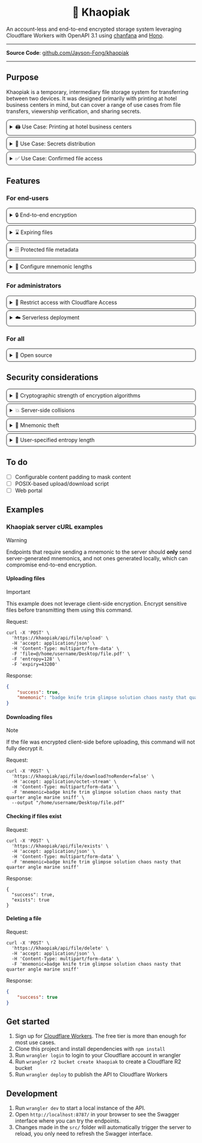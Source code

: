 <div align="center">
    <h1>🍜 Khaopiak</h1>
</div>

An account-less and end-to-end encrypted storage system leveraging Cloudflare Workers with OpenAPI 3.1
using [chanfana](https://github.com/cloudflare/chanfana) and [Hono](https://github.com/honojs/hono).

<hr />

**Source Code**: <a href="https://github.com/Jayson-Fong/khaopiak/">github.com/Jayson-Fong/khaopiak</a>

<hr />

## Purpose

Khaopiak is a temporary, intermediary file storage system for transferring between two devices. It was designed
primarily with printing at hotel business centers in mind, but can cover a range of use cases from file transfers,
viewership verification, and sharing secrets.

<details style="border: 1px solid; border-radius: 8px; padding: 8px; margin-top: 4px;">
<summary>🖨️ Use Case: Printing at hotel business centers</summary>

Hotel business centers often restrict printing to dedicated, shared desktops, resulting in two main options for printing
from a personal device:

<ul>
   <li>Connect personal hardware (ex. USB thumb drives) to shared equipment</li>
   <li>Upload files to a web-based intermediary for download</li>
</ul>

<h3>Personal hardware</h3>

Connecting personal hardware may not always be an option, whether due to port restrictions (such as software
restrictions and the lack of a physical port) or the lack of a physical medium (i.e. cabling or drives). Shared devices
may also harbor malware, stealing files and potentially infecting connected devices.

<h3>Web-based portals</h3>

Logging into web-based portals such as Google Drive, Box, SharePoint, Proton Drive, and Dropbox requires inputting
personal login credentials and grants excessive access to files alongside additional services, such as email. When
passwords are shared, stolen credentials may lead to further compromise, such as enabling logon to financial accounts.

While these web-based services often provide shareable links, they are often too long or complicated to type, such as
this Google Drive share link:

<pre>https://docs.google.com/document/d/t9trB8lKoaB_kIRk6FeFltqm1TGdsCpKolHGwcpVKXPE</pre>

When end-users incorrectly type a character of these URLs, it is often difficult to identify the source of error. To
mitigate this issue, a link shortener can be used; however, it increases the probability of randomly stumbling upon
the document, involves an additional party, and may be predictable.

Shareable links often do not expire, allowing a threat actor to regain access after the initial download, such as
through browser history.

<h3>How Khaopiak helps</h3>

Khaopiak alleviates these issues through enabling the seamless end-to-end encryption of documents accessed through
easily-typed, one-time-use BIP39 mnemonics, such as:

<pre>orchard home picture movie only what believe onion physical defy hole among climb brand million edge anchor upgrade sand awake loop layer panther soda</pre>

This means that end-users need not reference a random character-by-character string, but known words they can quickly
type and remember the spelling of. As all words can be identified using their first three letters, Khaopiak can
automatically correct typos.

During this process, hardware manipulation is not required, users do not need to enter logon credentials besides a
unique, expiring mnemonic, and mnemonics cannot be reused to download the same upload.

</details>

<details style="border: 1px solid; border-radius: 8px; padding: 8px; margin-top: 4px;">
<summary>🤝 Use Case: Secrets distribution</summary>

Khaopiak can be used to share secrets in an environment where communications integrity is guaranteed; however,
confidentiality is susceptible to compromise, such as communicating vocally in an open office, on the condition that the
secret is not of value immediate value.

This leverages Khaopiak's expiring mnemonics, thus if the intended receiver successfully downloads from the Khaopiak
server, it can be assumed that only they have it. The receiver can then communicate back to the sender to confirm
receipt and use the secret.

If the secret for transmission is of immediate value, two Khaopiak uploads can be used for secure transmission. First,
transmitting a secret of no immediate value: the client-side mnemonic for an intended upcoming transmission. If receipt
is confirmed by the intended recipient, that client-side mnemonic can then be used to encrypt the actual secret
client-side for upload to Khaopiak.

</details>

<details style="border: 1px solid; border-radius: 8px; padding: 8px; margin-top: 4px;">
<summary>✅ Use Case: Confirmed file access</summary>

Expiring mnemonics enables confirmed file access through using the Khaopiak server's file existance checking. If
Khaopiak reports that a file exists, it has not yet been downloaded. If it reports that a file does not exist, it
implies that the file has already been downloaded or the file expired.

</details>

## Features

### For end-users

<details style="border: 1px solid; border-radius: 8px; padding: 8px; margin-top: 4px;">
<summary>🔒 End-to-end encryption</summary>

A portion of the mnemonic is never transmitted over the internet and is used to encrypt the file before uploading,
allowing end-to-end encryption. As a result, confidentiality of the original file is protected as it is never made
available to intermediaries.

For all purposes of encryption, Khaopiak uses the Advanced Encryption Standard (AES), with all clients
supporting <a href="https://csrc.nist.gov/pubs/sp/800/38/a/final" target="_blank">Cipher Block Chaining (CBC)</a> and
recommending <a href="https://csrc.nist.gov/pubs/sp/800/38/d/final" target="_blank">Galois/Counter Mode (GCM)</a> when
possible.

</details>

<details style="border: 1px solid; border-radius: 8px; padding: 8px; margin-top: 4px;">
<summary>⌛ Expiring files</summary>

By default, all files uploaded to Khaopiak eventually expire. If an attempt is made to an expired file which has not
been deleted from the Khaopiak server, it will be immediately deleted and a response will be returned as if the file did
not exist.

Note: It is possible for a client to assume that a file existed based on the additional processing time required to
check whether the file expired.

</details>

<details style="border: 1px solid; border-radius: 8px; padding: 8px; margin-top: 4px;">
<summary>🗄️ Protected file metadata</summary>

File names and content types are included as part of the payload for encryption at both the client and server sides. As
a result, at rest, file content cannot be easily inferred.

</details>

<details style="border: 1px solid; border-radius: 8px; padding: 8px; margin-top: 4px;">
<summary>📏 Configure mnemonic lengths</summary>

Mnemonics can range from 24 to 48 words where end-users can specify the amount of words for the client and server
independently. As a result, users can choose to increase encryption key lengths for more sensitive files for increased
assurance that data confidentiality is protected.

</details>

### For administrators

<details style="border: 1px solid; border-radius: 8px; padding: 8px; margin-top: 4px;">
<summary>🔑 Restrict access with Cloudflare Access</summary>

Cloudflare Zero Trust customers can optionally require authentication through Cloudflare Access as a self-hosted
application. Khaopiak will check for a `cf-access-authenticated-user-email` header containing a valid email. Cloudflare
prevents impersonating through stripping the header from client requests.

</details>

<details style="border: 1px solid; border-radius: 8px; padding: 8px; margin-top: 4px;">
<summary>☁️ Serverless deployment</summary>

Khaopiak is designed for deployment on <a href="https://workers.cloudflare.com/" target="_blank">Cloudflare Workers</a>,
leveraging <a href="https://developers.cloudflare.com/r2/" target="_blank">Cloudflare R2</a> for file storage
and <a href="https://developers.cloudflare.com/queues/" target="_blank">Cloudflare Queues</a> for file expiry, allowing
deployment and automated scaling without having to maintain servers.

</details>

### For all

<details style="border: 1px solid; border-radius: 8px; padding: 8px; margin-top: 4px;">
<summary>📖 Open source</summary>

Unlike commercially available products, Khaopiak is open source. Organizations and end-users need not go solely based on
product claims, but verify them through analyzing both code and infrastructure design. If a provider hosting a Khaopiak
server cannot be trusted, a private instance can quickly be deployed.

</details>

## Security considerations

<details style="border: 1px solid; border-radius: 8px; padding: 8px; margin-top: 4px;">
<summary>🔐 Cryptographic strength of encryption algorithms</summary>

Khaopiak supports AES-CBC and AES-GCM as they are available through
the <a href="https://developer.mozilla.org/en-US/docs/Web/API/SubtleCrypto" target="_blank">SubtleCrypto interface of
the Web Crypto API</a>:

<ul>
   <li><strong>RSA-OAEP</strong> is not supported as it is a public-key encryption system, which current guidelines recommend a minimum of 2048 key bits. To meet this, 192+ BIP39 words would be required, which is unreasonable for an end-user. While client developers may use it for client-side encryption, mnemonic-based encryption/decryption will not be offered.</li>
   <li><strong>AES-CTR</strong> is not supported as it is malleable, potentially allowing the meaning of the ciphertext to be changed.</li>
   <li><strong>AES-CBC</strong> is supported as a client-side encryption algorithm. While Khaopiak is generally not itself vulnerable to a padding oracle attack, client developers should be aware of the algorithm's vulnerability.</li>
   <li><strong>AES-GCM</strong> is supported as both a client and server-side encryption algorithm. AES-GCM provides authenticated encryption which helps authenticate the ciphertext. Additional design considerations are necessary when it is possible for a key and initialization vector (IV) may potentially be reused; however, Khaopiak generates a random key and IV for each upload.</li>
</ul>

The OpenSSL enc program does not support authenticated encryption modes. As a result, some clients may use AES-CBC
instead, such as uploading from the command line.

</details>

<details style="border: 1px solid; border-radius: 8px; padding: 8px; margin-top: 4px;">
<summary>💥 Server-side collisions</summary>

Khaopiak does not generate guaranteed unique mnemonics. As a result, it is theoretically possible for a collision to
occur, which may enable accidental file overwriting or downloading of an alternate file. However, this case is extremely
improbable. Client-side encryption helps protect data confidentiality even in the presence of a server-side failure.
While it is possible for another collision, enabling decryption of the file, this is improbable.

</details>

<details style="border: 1px solid; border-radius: 8px; padding: 8px; margin-top: 4px;">
<summary>🦹 Mnemonic theft</summary>

To conveniently use Khaopiak, the same portal should both accept a server mnemonic and a local mnemonic. However, the
local mnemonic could accidentally be sent to the server if entered incorrectly, compromising end-to-end encryption. A
portal may also be maliciously designed to explicitly capture local mnemonics.

To avoid mnemonic theft, an end-user should have a means of verifying the portal's legitimacy (such as through TLS
certificates). Further, the portal should have a clear means of distinguishing the local and server mnemonics, such as
using half of a combined mnemonic for each, or using a distinct wordlist for the client and server.

</details>

<details style="border: 1px solid; border-radius: 8px; padding: 8px; margin-top: 4px;">
<summary>🧮 User-specified entropy length</summary>

When a user specifies an entropy length of 160 or 224, Khaopiak pads the entropy to become 192 and 256 bits,
respectively, as AES only supports 128, 192, and 256-bit keys. As a result, while a longer-bit algorithm is used for
encryption, it does not inherently increase the level of security assurance as the padding is predictable.

</details>

## To do

- [ ] Configurable content padding to mask content
- [ ] POSIX-based upload/download script
- [ ] Web portal

## Examples

### Khaopiak server cURL examples

> [!WARNING]  
> Endpoints that require sending a mnemonic to the server should **only** send server-generated mnemonics, and not ones
> generated locally, which can compromise end-to-end encryption.

#### Uploading files

> [!IMPORTANT]  
> This example does not leverage client-side encryption. Encrypt sensitive files before transmitting them using this
> command.

Request:

```shell
curl -X 'POST' \
  'https://khaopiak/api/file/upload' \
  -H 'accept: application/json' \
  -H 'Content-Type: multipart/form-data' \
  -F 'file=@/home/username/Desktop/file.pdf' \
  -F 'entropy=128' \
  -F 'expiry=43200'
```

Response:

```json
{
	"success": true,
	"mnemonic": "badge knife trim glimpse solution chaos nasty that quarter angle marine sniff"
}
```

#### Downloading files

> [!NOTE]  
> If the file was encrypted client-side before uploading, this command will not fully decrypt it.

Request:

```shell
curl -X 'POST' \
  'https://khaopiak/api/file/download?noRender=false' \
  -H 'accept: application/octet-stream' \
  -H 'Content-Type: multipart/form-data' \
  -F 'mnemonic=badge knife trim glimpse solution chaos nasty that quarter angle marine sniff' \
  --output "/home/username/Desktop/file.pdf"
```

#### Checking if files exist

Request:

```shell
curl -X 'POST' \
  'https://khaopiak/api/file/exists' \
  -H 'accept: application/json' \
  -H 'Content-Type: multipart/form-data' \
  -F 'mnemonic=badge knife trim glimpse solution chaos nasty that quarter angle marine sniff'
```

Response:

```shell
{
  "success": true,
  "exists": true
}
```

#### Deleting a file

Request:

```shell
curl -X 'POST' \
  'https://khaopiak/api/file/delete' \
  -H 'accept: application/json' \
  -H 'Content-Type: multipart/form-data' \
  -F 'mnemonic=badge knife trim glimpse solution chaos nasty that quarter angle marine sniff'
```

Response:

```json
{
	"success": true
}
```

## Get started

1. Sign up for [Cloudflare Workers](https://workers.dev). The free tier is more than enough for most use cases.
2. Clone this project and install dependencies with `npm install`
3. Run `wrangler login` to login to your Cloudflare account in wrangler
4. Run `wrangler r2 bucket create khaopiak` to create a Cloudflare R2 bucket
5. Run `wrangler deploy` to publish the API to Cloudflare Workers

## Development

1. Run `wrangler dev` to start a local instance of the API.
2. Open `http://localhost:8787/` in your browser to see the Swagger interface where you can try the endpoints.
3. Changes made in the `src/` folder will automatically trigger the server to reload, you only need to refresh the
   Swagger interface.
